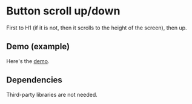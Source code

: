 # Button scroll up/down
First to H1 (if it is not, then it scrolls to the height of the screen), then up.

## Demo (example)
Here's the [demo](https://servibilis.github.io/button-up-down/index.html).

## Dependencies
Third-party libraries are not needed.
